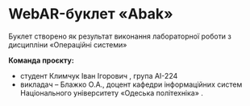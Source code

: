 # WebAR-буклет «Abak»
 Буклет створено як результат виконання лабораторної роботи з дисципліни
«Операційні системи» 

**Команда проєкту:**
- студент Климчук Іван Ігорович , група AI-224 
- викладач – Блажко О.А., доцент кафедри інформаційних систем Національного
університету «Одеська політехніка» .
